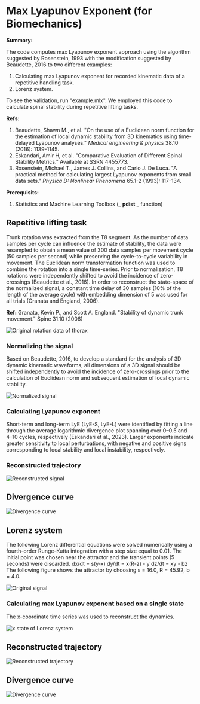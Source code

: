 ﻿# Max Lyapunov Exponent (for Biomechanics)

**Summary:**

The code computes max Lyapunov exponent approach using the algorithm suggested by Rosenstein, 1993 with the modification suggested by Beaudette, 2016 to two different examples:

1. Calculating max Lyapunov exponent for recorded kinematic data of a repetitive handling task.
2. Lorenz system.

To see the validation, run "example.mlx". We employed this code to calculate spinal stability during repetitive lifting tasks.


**Refs:**

1. Beaudette, Shawn M., et al. "On the use of a Euclidean norm function for the estimation of local dynamic stability from 3D kinematics using time-delayed Lyapunov analyses." _Medical engineering & physics_ 38.10 (2016): 1139-1145.
2. Eskandari, Amir H, et al. "Comparative Evaluation of Different Spinal Stability Metrics." Available at SSRN 4455773.
3. Rosenstein, Michael T., James J. Collins, and Carlo J. De Luca. "A practical method for calculating largest Lyapunov exponents from small data sets." _Physica D: Nonlinear Phenomena_ 65.1-2 (1993): 117-134.

**Prerequisits:**

1. Statistics and Machine Learning Toolbox (_ **pdist** _ function)

## Repetitive lifting task

Trunk rotation was extracted from the T8 segment. As the number of data samples per cycle can influence the estimate of stability, the data were resampled to obtain a mean value of 300 data samples per movement cycle (50 samples per second) while preserving the cycle-to-cycle variability in movement. The Euclidean norm transformation function was used to combine the rotation into a single time-series. Prior to normalization, T8 rotations were independently shifted to avoid the incidence of zero-crossings (Beaudette et al., 2016). In order to reconstruct the state-space of the normalized signal, a constant time delay of 30 samples (10% of the length of the average cycle) with embedding dimension of 5 was used for all trials (Granata and England, 2006).

 **Ref:** Granata, Kevin P., and Scott A. England. "Stability of dynamic trunk movement." Spine 31.10 (2006)

![Original rotation data of thorax](README-figs/spine-org-sig.jpg "Original rotation data of thorax")

### Normalizing the signal

Based on Beaudette, 2016, to develop a standard for the analysis of 3D dynamic kinematic waveforms, all dimensions of a 3D signal should be shifted independently to avoid the incidence of zero-crossings prior to the calculation of Euclidean norm and subsequent estimation of local dynamic stability.

![Normalized signal](README-figs/spine-org-sig-norm.jpg "Normalized signal")

### Calculating Lyapunov exponent

Short-term and long-term LyE (LyE-S, LyE-L) were identified by fitting a line through the average logarithmic divergence plot spanning over 0–0.5 and 4–10 cycles, respectively (Eskandari et al., 2023). Larger exponents indicate greater sensitivity to local perturbations, with negative and positive signs corresponding to local stability and local instability, respectively.

### Reconstructed trajectory

![Reconstructed signal](README-figs/spine-sig-reconstructed.jpg "Reconstructed signal")

## Divergence curve

![Divergence curve](README-figs/spine-convergence.jpg "Divergence curve")

## Lorenz system
The following Lorenz differential equations were solved numerically using a fourth-order Runge-Kutta integration with a step size equal to 0.01. The initial point was chosen near the attractor and the transient points (5 seconds) were discarded.
dx/dt = s(y-x)
dy/dt = x(R-z) - y
dz/dt = xy - bz
The following figure shows the attractor by choosing s = 16.0, R = 45.92, b = 4.0.

![Original signal](README-figs/lorenz-org-sig.jpg "Original signal")

### Calculating max Lyapunov exponent based on a single state

The x-coordinate time series was used to reconstruct the dynamics.

![x state of Lorenz system](README-figs/lorenz-org-sig-x.jpg "x state of Lorenz system")

## Reconstructed trajectory

![Reconstructed trajectory](README-figs/lorenz-reconstructed.jpg "Reconstructed trajectory")

## Divergence curve

![Divergence curve](README-figs/lorenz-convergence.jpg "Divergence curve")

